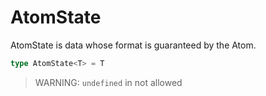 # AtomState

AtomState is data whose format is guaranteed by the Atom.

```typescript
type AtomState<T> = T
```

> WARNING: `undefined` in not allowed
